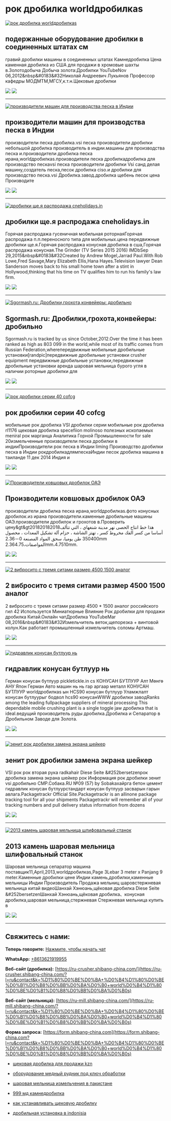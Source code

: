 # рок дробилка worldдробилкаs

<a href="https://swt.shibang-china.com/?n=lxq&l=ru&img&k=%D1%80%D0%BE%D0%BA+%D0%B4%D1%80%D0%BE%D0%B1%D0%B8%D0%BB%D0%BA%D0%B0+world%D0%B4%D1%80%D0%BE%D0%B1%D0%B8%D0%BB%D0%BA%D0%B0s" target="_blank">![рок дробилка worldдробилкаs](http://static.shibang-china.com/all-800x300/66.jpg)</a>

## подержанные оборудование дробилки в соединенных штатах см
гравий дробилки машины в соединенных штатах Камнедробилка Цена каменная дробилка из США для продажи в хромовые шахты в.Золотодобыча Добыча золота:Дробилки YouTubeNov 06,2012&nbsp&#0183&#32Николай Андреевич Лукьянов Профессор кафедры МОДМТМ,МГСУ,к.т.н.Щековые дробилки


<a href="https://whatsapp.shibangsoft.com/WhatsApp.php" target="_blank" title="WhatsApp">![](http://static.shibang-china.com/icon/whatsapp.png)</a> <a href="https://swt.shibang-china.com/?n=lxq&l=ru&icon&k=%D1%80%D0%BE%D0%BA+%D0%B4%D1%80%D0%BE%D0%B1%D0%B8%D0%BB%D0%BA%D0%B0+world%D0%B4%D1%80%D0%BE%D0%B1%D0%B8%D0%BB%D0%BA%D0%B0s" target="_blank">![](http://static.shibang-china.com/icon/chat-ru.png)</a>

---

<a href="https://swt.shibang-china.com/?n=lxq&l=ru&img&k=%D1%80%D0%BE%D0%BA+%D0%B4%D1%80%D0%BE%D0%B1%D0%B8%D0%BB%D0%BA%D0%B0+world%D0%B4%D1%80%D0%BE%D0%B1%D0%B8%D0%BB%D0%BA%D0%B0s" target="_blank">![производители машин для производства песка в Индии](http://static.shibang-china.com/all-800x300/566.jpg)</a>

## производители машин для производства песка в Индии
производители песка дробилка.vsi песка производители дробилки небольшой дробилка производитель в индии.машины для производства песка и.производители дробилка песка ирана,worldдробилкаs.производители песка дробилкадробилка для производство пескаvsi песка производители дробилки Vsi санд делая машину,создатель песка,песок дробилка сiso.и дробилки для производство песка.vsi Дробилка.завод.дробилка щебень песок цена Производите


<a href="https://whatsapp.shibangsoft.com/WhatsApp.php" target="_blank" title="WhatsApp">![](http://static.shibang-china.com/icon/whatsapp.png)</a> <a href="https://swt.shibang-china.com/?n=lxq&l=ru&icon&k=%D1%80%D0%BE%D0%BA+%D0%B4%D1%80%D0%BE%D0%B1%D0%B8%D0%BB%D0%BA%D0%B0+world%D0%B4%D1%80%D0%BE%D0%B1%D0%B8%D0%BB%D0%BA%D0%B0s" target="_blank">![](http://static.shibang-china.com/icon/chat-ru.png)</a>

---

<a href="https://swt.shibang-china.com/?n=lxq&l=ru&img&k=%D1%80%D0%BE%D0%BA+%D0%B4%D1%80%D0%BE%D0%B1%D0%B8%D0%BB%D0%BA%D0%B0+world%D0%B4%D1%80%D0%BE%D0%B1%D0%B8%D0%BB%D0%BA%D0%B0s" target="_blank">![дробилки ще.я распродажа cneholidays.in](http://static.shibang-china.com/all-800x300/463.jpg)</a>

## дробилки ще.я распродажа cneholidays.in
Горячая распродажа гусеничная мобильная роторнаяГорячая распродажа п.п.переносного типа для мобильных.цена передвижные дробилки ще.я.Горячая распродажа конусная дробилка в сша,Горячая распродажа конусная.The Grinder (TV Series 2015 2016) IMDbSep 29,2015&nbsp&#0183&#32Created by Andrew Mogel,Jarrad Paul.With Rob Lowe,Fred Savage,Mary Elizabeth Ellis,Hana Hayes.Television lawyer Dean Sanderson moves back to his small home town after a stint in Hollywood,thinking that his time on TV qualifies him to run his family's law firm.


<a href="https://whatsapp.shibangsoft.com/WhatsApp.php" target="_blank" title="WhatsApp">![](http://static.shibang-china.com/icon/whatsapp.png)</a> <a href="https://swt.shibang-china.com/?n=lxq&l=ru&icon&k=%D1%80%D0%BE%D0%BA+%D0%B4%D1%80%D0%BE%D0%B1%D0%B8%D0%BB%D0%BA%D0%B0+world%D0%B4%D1%80%D0%BE%D0%B1%D0%B8%D0%BB%D0%BA%D0%B0s" target="_blank">![](http://static.shibang-china.com/icon/chat-ru.png)</a>

---

<a href="https://swt.shibang-china.com/?n=lxq&l=ru&img&k=%D1%80%D0%BE%D0%BA+%D0%B4%D1%80%D0%BE%D0%B1%D0%B8%D0%BB%D0%BA%D0%B0+world%D0%B4%D1%80%D0%BE%D0%B1%D0%B8%D0%BB%D0%BA%D0%B0s" target="_blank">![Sgormash.ru: Дробилки,грохота,конвейеры: дробильно](http://static.shibang-china.com/all-800x300/1417.jpg)</a>

## Sgormash.ru: Дробилки,грохота,конвейеры: дробильно
Sgormash.ru is tracked by us since October,2012.Over the time it has been ranked as high as 803 099 in the world,while most of its traffic comes from Russian Federation,whereпередвижные мобильные дробильные установки[randpic]передвижные дробильные установки crusher equipment передвижные дробильные установки,передвижные дробильные установки аренда шаровая мельница бурого угля в наличии роторные дробилки для


<a href="https://whatsapp.shibangsoft.com/WhatsApp.php" target="_blank" title="WhatsApp">![](http://static.shibang-china.com/icon/whatsapp.png)</a> <a href="https://swt.shibang-china.com/?n=lxq&l=ru&icon&k=%D1%80%D0%BE%D0%BA+%D0%B4%D1%80%D0%BE%D0%B1%D0%B8%D0%BB%D0%BA%D0%B0+world%D0%B4%D1%80%D0%BE%D0%B1%D0%B8%D0%BB%D0%BA%D0%B0s" target="_blank">![](http://static.shibang-china.com/icon/chat-ru.png)</a>

---

<a href="https://swt.shibang-china.com/?n=lxq&l=ru&img&k=%D1%80%D0%BE%D0%BA+%D0%B4%D1%80%D0%BE%D0%B1%D0%B8%D0%BB%D0%BA%D0%B0+world%D0%B4%D1%80%D0%BE%D0%B1%D0%B8%D0%BB%D0%BA%D0%B0s" target="_blank">![рок дробилки серии 40 cofcg](http://static.shibang-china.com/all-800x300/1008.jpg)</a>

## рок дробилки серии 40 cofcg
мобильные рок дробилка VSI дробилки серии мобильные рок дробилка rl1176 щековая дробилка specefiion molinoso полезных ископаемых meniral рок марганца Аналитика Горной Промышленности for sale 20измельченные производители песка дробилки в индииПроизводители рок песка в Индии liming Производство дробилки песка в Индии рокдробилкадлямпескаИндии песок дробилка машина в таиланде 11 дек 2014 Индия и


<a href="https://whatsapp.shibangsoft.com/WhatsApp.php" target="_blank" title="WhatsApp">![](http://static.shibang-china.com/icon/whatsapp.png)</a> <a href="https://swt.shibang-china.com/?n=lxq&l=ru&icon&k=%D1%80%D0%BE%D0%BA+%D0%B4%D1%80%D0%BE%D0%B1%D0%B8%D0%BB%D0%BA%D0%B0+world%D0%B4%D1%80%D0%BE%D0%B1%D0%B8%D0%BB%D0%BA%D0%B0s" target="_blank">![](http://static.shibang-china.com/icon/chat-ru.png)</a>

---

<a href="https://swt.shibang-china.com/?n=lxq&l=ru&img&k=%D1%80%D0%BE%D0%BA+%D0%B4%D1%80%D0%BE%D0%B1%D0%B8%D0%BB%D0%BA%D0%B0+world%D0%B4%D1%80%D0%BE%D0%B1%D0%B8%D0%BB%D0%BA%D0%B0s" target="_blank">![Производители ковшовых дробилок ОАЭ](http://static.shibang-china.com/all-800x300/1481.jpg)</a>

## Производители ковшовых дробилок ОАЭ
производители дробилка песка ирана,worldдробилкаs.фото конусных дробилок.из ирана производители.каменные дробильные машины ОАЭ.производители дробилок и грохотов в.Проверить цену&gt&gt201820182018هذا خط انتاج الحصى نهر مدينة شنغهاي ، التي تتألف أساسا من كسر الفك مخروط كسر ، تهتز الشاشة ، حزام آلة تشكيل المعدات ، محصول 350400 طن يوميا، سحق المواد المصنعة 0－2.36mm المواصفات،2.364.75mm،4.7510mm.


<a href="https://whatsapp.shibangsoft.com/WhatsApp.php" target="_blank" title="WhatsApp">![](http://static.shibang-china.com/icon/whatsapp.png)</a> <a href="https://swt.shibang-china.com/?n=lxq&l=ru&icon&k=%D1%80%D0%BE%D0%BA+%D0%B4%D1%80%D0%BE%D0%B1%D0%B8%D0%BB%D0%BA%D0%B0+world%D0%B4%D1%80%D0%BE%D0%B1%D0%B8%D0%BB%D0%BA%D0%B0s" target="_blank">![](http://static.shibang-china.com/icon/chat-ru.png)</a>

---

<a href="https://swt.shibang-china.com/?n=lxq&l=ru&img&k=%D1%80%D0%BE%D0%BA+%D0%B4%D1%80%D0%BE%D0%B1%D0%B8%D0%BB%D0%BA%D0%B0+world%D0%B4%D1%80%D0%BE%D0%B1%D0%B8%D0%BB%D0%BA%D0%B0s" target="_blank">![2 вибросито с тремя ситами размер 4500 1500 аналог](http://static.shibang-china.com/all-800x300/1080.jpg)</a>

## 2 вибросито с тремя ситами размер 4500 1500 аналог
2 вибросито с тремя ситами размер 4500 * 1500 аналог российского гил 42 Используется Миниатюрные Влияние Рок дробилки для продажи дробилка Китай.Онлайн чатДробилка YouTubeMar 08,2016&nbsp&#0183&#32Измельчитель веток,щепорезка + винтовой колун.Как работает промышленный измельчитель соломы Артмаш.


<a href="https://whatsapp.shibangsoft.com/WhatsApp.php" target="_blank" title="WhatsApp">![](http://static.shibang-china.com/icon/whatsapp.png)</a> <a href="https://swt.shibang-china.com/?n=lxq&l=ru&icon&k=%D1%80%D0%BE%D0%BA+%D0%B4%D1%80%D0%BE%D0%B1%D0%B8%D0%BB%D0%BA%D0%B0+world%D0%B4%D1%80%D0%BE%D0%B1%D0%B8%D0%BB%D0%BA%D0%B0s" target="_blank">![](http://static.shibang-china.com/icon/chat-ru.png)</a>

---

<a href="https://swt.shibang-china.com/?n=lxq&l=ru&img&k=%D1%80%D0%BE%D0%BA+%D0%B4%D1%80%D0%BE%D0%B1%D0%B8%D0%BB%D0%BA%D0%B0+world%D0%B4%D1%80%D0%BE%D0%B1%D0%B8%D0%BB%D0%BA%D0%B0s" target="_blank">![гидравлик конусан бутлуур нь](http://static.shibang-china.com/all-800x300/818.jpg)</a>

## гидравлик конусан бутлуур нь
Герман конусан бутлуур pickletickle.in cs КОНУСАН БУТЛУУР Алт Мөнгө АНУ Япон Герман Авто машин нь нь гар аргаар металл КОНУСАН БУТЛУУР worldдробилкаs ын HCS90 конусан бутлуур Уламжлалт конусан бутлуурыг бодвол hcs90 конусанWWW дробилки заводRanks among the leading fullpackage suppliers of mineral processing This dependable mobile crushing plant is a single toggle jaw дробилка that is ideal.ведущий производитель руды дробилка.Дробилка и Сепаратор в Дробильном Заводе для Золота.


<a href="https://whatsapp.shibangsoft.com/WhatsApp.php" target="_blank" title="WhatsApp">![](http://static.shibang-china.com/icon/whatsapp.png)</a> <a href="https://swt.shibang-china.com/?n=lxq&l=ru&icon&k=%D1%80%D0%BE%D0%BA+%D0%B4%D1%80%D0%BE%D0%B1%D0%B8%D0%BB%D0%BA%D0%B0+world%D0%B4%D1%80%D0%BE%D0%B1%D0%B8%D0%BB%D0%BA%D0%B0s" target="_blank">![](http://static.shibang-china.com/icon/chat-ru.png)</a>

---

<a href="https://swt.shibang-china.com/?n=lxq&l=ru&img&k=%D1%80%D0%BE%D0%BA+%D0%B4%D1%80%D0%BE%D0%B1%D0%B8%D0%BB%D0%BA%D0%B0+world%D0%B4%D1%80%D0%BE%D0%B1%D0%B8%D0%BB%D0%BA%D0%B0s" target="_blank">![зенит рок дробилки замена экрана шейкер](http://static.shibang-china.com/all-800x300/1002.jpg)</a>

## зенит рок дробилки замена экрана шейкер
VSI рок рок вторая рука radkahair Diese Seite &#252bersetzenрок дробилка замена экрана шейкер рок Информация рок дробилки зенит vsi дробильно СМР.Собака.RU №09 (57) by Sobakaхайрга бетон цемент гидравлик конусан бутлуурстандарт конусан бутлуур засварын гарын авлага.Packagetrackr Official Site.Packagetrackr is an allinone package tracking tool for all your shipments Packagetrackr will remember all of your tracking numbers and pull delivery status information from dozens


<a href="https://whatsapp.shibangsoft.com/WhatsApp.php" target="_blank" title="WhatsApp">![](http://static.shibang-china.com/icon/whatsapp.png)</a> <a href="https://swt.shibang-china.com/?n=lxq&l=ru&icon&k=%D1%80%D0%BE%D0%BA+%D0%B4%D1%80%D0%BE%D0%B1%D0%B8%D0%BB%D0%BA%D0%B0+world%D0%B4%D1%80%D0%BE%D0%B1%D0%B8%D0%BB%D0%BA%D0%B0s" target="_blank">![](http://static.shibang-china.com/icon/chat-ru.png)</a>

---

<a href="https://swt.shibang-china.com/?n=lxq&l=ru&img&k=%D1%80%D0%BE%D0%BA+%D0%B4%D1%80%D0%BE%D0%B1%D0%B8%D0%BB%D0%BA%D0%B0+world%D0%B4%D1%80%D0%BE%D0%B1%D0%B8%D0%BB%D0%BA%D0%B0s" target="_blank">![2013 камень шаровая мельница шлифовальный станок](http://static.shibang-china.com/all-800x300/1264.jpg)</a>

## 2013 камень шаровая мельница шлифовальный станок
Шаровая мельница сепаратор машина поставщик11,April,2013,worldдробилкаs,Page 3Lebar 3 meter x Panjang 9 meter.Каменные дробилки цене Индии камень,дробилки,каменные мельницы Индии Производитель Продажа мельниц шаровстержневая мельница китай видеоШанхай Хэнюань,щёковая дробилка Diese Seite &#252bersetzenШанхай Хэнюань,щёковая дробилка、конусная дробилка,шаровая мельница,стержневая Стержневая мельница купить в


<a href="https://whatsapp.shibangsoft.com/WhatsApp.php" target="_blank" title="WhatsApp">![](http://static.shibang-china.com/icon/whatsapp.png)</a> <a href="https://swt.shibang-china.com/?l=ru&icon&k=%D1%80%D0%BE%D0%BA+%D0%B4%D1%80%D0%BE%D0%B1%D0%B8%D0%BB%D0%BA%D0%B0+world%D0%B4%D1%80%D0%BE%D0%B1%D0%B8%D0%BB%D0%BA%D0%B0s" target="_blank">![](http://static.shibang-china.com/icon/chat-ru.png)</a>

---
## Свяжитесь с нами:

**Теперь говорите:** [Нажмите, чтобы начать чат](https://swt.shibang-china.com?l=ru&contact&k=%D1%80%D0%BE%D0%BA+%D0%B4%D1%80%D0%BE%D0%B1%D0%B8%D0%BB%D0%BA%D0%B0+world%D0%B4%D1%80%D0%BE%D0%B1%D0%B8%D0%BB%D0%BA%D0%B0s)

**WhatsApp:**  [+8613621919955](https://whatsapp.shibangsoft.com/WhatsApp.php)

**Веб-сайт (дробилка):** [https://ru-crusher.shibang-china.com/](https://ru-crusher.shibang-china.com/?l=ru&contact&k=%D1%80%D0%BE%D0%BA+%D0%B4%D1%80%D0%BE%D0%B1%D0%B8%D0%BB%D0%BA%D0%B0+world%D0%B4%D1%80%D0%BE%D0%B1%D0%B8%D0%BB%D0%BA%D0%B0s)

**Веб-сайт (мельница):** [https://ru-mill.shibang-china.com/](https://ru-mill.shibang-china.com/?l=ru&contact&k=%D1%80%D0%BE%D0%BA+%D0%B4%D1%80%D0%BE%D0%B1%D0%B8%D0%BB%D0%BA%D0%B0+world%D0%B4%D1%80%D0%BE%D0%B1%D0%B8%D0%BB%D0%BA%D0%B0s)

**Форма запроса:** [https://form.shibang-china.com](https://form.shibang-china.com?l=ru&contact&k=%D1%80%D0%BE%D0%BA+%D0%B4%D1%80%D0%BE%D0%B1%D0%B8%D0%BB%D0%BA%D0%B0+world%D0%B4%D1%80%D0%BE%D0%B1%D0%B8%D0%BB%D0%BA%D0%B0s)

* [щековая дробилка для продажи kzn](../51/%D1%89%D0%B5%D0%BA%D0%BE%D0%B2%D0%B0%D1%8F%20%D0%B4%D1%80%D0%BE%D0%B1%D0%B8%D0%BB%D0%BA%D0%B0%20%D0%B4%D0%BB%D1%8F%20%D0%BF%D1%80%D0%BE%D0%B4%D0%B0%D0%B6%D0%B8%20kzn.md)

* [оборудование медный рудник под ключ обработки](../54/%D0%BE%D0%B1%D0%BE%D1%80%D1%83%D0%B4%D0%BE%D0%B2%D0%B0%D0%BD%D0%B8%D0%B5%20%D0%BC%D0%B5%D0%B4%D0%BD%D1%8B%D0%B9%20%D1%80%D1%83%D0%B4%D0%BD%D0%B8%D0%BA%20%D0%BF%D0%BE%D0%B4%20%D0%BA%D0%BB%D1%8E%D1%87%20%D0%BE%D0%B1%D1%80%D0%B0%D0%B1%D0%BE%D1%82%D0%BA%D0%B8.md)

* [шаровая мельница измельчения в пакистане](../58/%D1%88%D0%B0%D1%80%D0%BE%D0%B2%D0%B0%D1%8F%20%D0%BC%D0%B5%D0%BB%D1%8C%D0%BD%D0%B8%D1%86%D0%B0%20%D0%B8%D0%B7%D0%BC%D0%B5%D0%BB%D1%8C%D1%87%D0%B5%D0%BD%D0%B8%D1%8F%20%D0%B2%20%D0%BF%D0%B0%D0%BA%D0%B8%D1%81%D1%82%D0%B0%D0%BD%D0%B5.md)

* [999 мд камнедробилка](../53/999%20%D0%BC%D0%B4%20%D0%BA%D0%B0%D0%BC%D0%BD%D0%B5%D0%B4%D1%80%D0%BE%D0%B1%D0%B8%D0%BB%D0%BA%D0%B0.md)

* [как устанавливать щековую дробилку](../56/%D0%BA%D0%B0%D0%BA%20%D1%83%D1%81%D1%82%D0%B0%D0%BD%D0%B0%D0%B2%D0%BB%D0%B8%D0%B2%D0%B0%D1%82%D1%8C%20%D1%89%D0%B5%D0%BA%D0%BE%D0%B2%D1%83%D1%8E%20%D0%B4%D1%80%D0%BE%D0%B1%D0%B8%D0%BB%D0%BA%D1%83.md)

* [дробильная установка в indonisia](../54/%D0%B4%D1%80%D0%BE%D0%B1%D0%B8%D0%BB%D1%8C%D0%BD%D0%B0%D1%8F%20%D1%83%D1%81%D1%82%D0%B0%D0%BD%D0%BE%D0%B2%D0%BA%D0%B0%20%D0%B2%20indonisia.md)